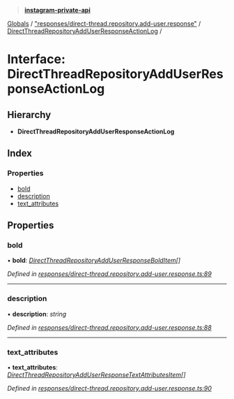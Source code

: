 > **[instagram-private-api](../README.md)**

[Globals](../README.md) / ["responses/direct-thread.repository.add-user.response"](../modules/_responses_direct_thread_repository_add_user_response_.md) / [DirectThreadRepositoryAddUserResponseActionLog](_responses_direct_thread_repository_add_user_response_.directthreadrepositoryadduserresponseactionlog.md) /

# Interface: DirectThreadRepositoryAddUserResponseActionLog

## Hierarchy

* **DirectThreadRepositoryAddUserResponseActionLog**

## Index

### Properties

* [bold](_responses_direct_thread_repository_add_user_response_.directthreadrepositoryadduserresponseactionlog.md#bold)
* [description](_responses_direct_thread_repository_add_user_response_.directthreadrepositoryadduserresponseactionlog.md#description)
* [text_attributes](_responses_direct_thread_repository_add_user_response_.directthreadrepositoryadduserresponseactionlog.md#text_attributes)

## Properties

###  bold

• **bold**: *[DirectThreadRepositoryAddUserResponseBoldItem](_responses_direct_thread_repository_add_user_response_.directthreadrepositoryadduserresponsebolditem.md)[]*

*Defined in [responses/direct-thread.repository.add-user.response.ts:89](https://github.com/dilame/instagram-private-api/blob/3e16058/src/responses/direct-thread.repository.add-user.response.ts#L89)*

___

###  description

• **description**: *string*

*Defined in [responses/direct-thread.repository.add-user.response.ts:88](https://github.com/dilame/instagram-private-api/blob/3e16058/src/responses/direct-thread.repository.add-user.response.ts#L88)*

___

###  text_attributes

• **text_attributes**: *[DirectThreadRepositoryAddUserResponseTextAttributesItem](_responses_direct_thread_repository_add_user_response_.directthreadrepositoryadduserresponsetextattributesitem.md)[]*

*Defined in [responses/direct-thread.repository.add-user.response.ts:90](https://github.com/dilame/instagram-private-api/blob/3e16058/src/responses/direct-thread.repository.add-user.response.ts#L90)*